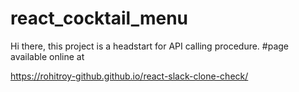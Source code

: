 # react_cocktail_menu

Hi there, this project is a headstart for API calling procedure.
#page available online at

https://rohitroy-github.github.io/react-slack-clone-check/
